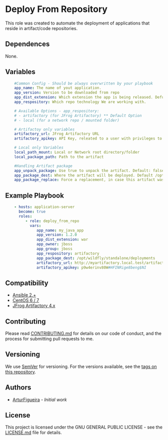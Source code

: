 # Deploy From Repository

This role was created to automate the deployment of  applications that reside in artifact/code repositories.

## Dependences
None.

## Variables
```yml
    #Common Config - Should be always overwritten by your playbook
    app_name: The name of yout application.
    app_version: Version to be downloaded from repo
    app_dist_extension: Which extension the app is being released. Defualt: jar
    app_respository: Which repo technology We are working with.

    # Available Options - app_respository:
    # - artifactory (for JFrog Artifactory) ** Default Option
    # - local (for a network repo / mounted folder)

    # Artifactoy only variables
    artifactory_url: JFrog Artifactory URL
    artifactory_apikey: API Key, releated to a user with privileges to downloaded the artifact

    # Local only Variables
    local_path_mount: Local or Network root directory/folder
    local_package_path: Path to the artifact

    #Handling Artifact package
    app_unpack_package: Use true to unpack the artifact. Default: false
    app_package_dest: Where the artifact will be deployed. Default /opt/app_name
    app_package_replace: Force a replacement, in case this artifact was deployed previously. Default: true
```

## Example Playbook
```yml
    - hosts: application-server
      become: true
      roles:
         - role: deploy_from_repo
           vars:
              app_name: my_java_app
              app_version: 1.2.0
              app_dist_extension: war
              app_owner: jboss
              app_group: jboss
              app_respository: artifactory
              app_package_dest: /opt/wildfly/standalone/deployments
              artifactory_url: http://myartifactory.local.test/artifactory/releases/com/mock/my_java_app
              artifactory_apikey: p9w4erinv80W#HFINRige8beng$NI
```

## Compatibility

* [Ansible 2.+](https://www.ansible.com/)
* [CentOS 6 / 7](https://www.centos.org/)
* [JFrog Artifactory 4.x](https://jfrog.com/artifactory/)

## Contributing
Please read [CONTRIBUTING.md]([CONTRIBUTING.md]) for details on our code of conduct, and the process for submitting pull requests to me.

## Versioning
We use [SemVer](http://semver.org/) for versioning. For the versions available, see the [tags on this repository]().

## Authors
*  [ArturFigueira](https://github.com/arturfigueira) - *Initial work*

## License
This project is licensed under the GNU GENERAL PUBLIC LICENSE - see the [LICENSE.md](LICENSE.md) file for details.
